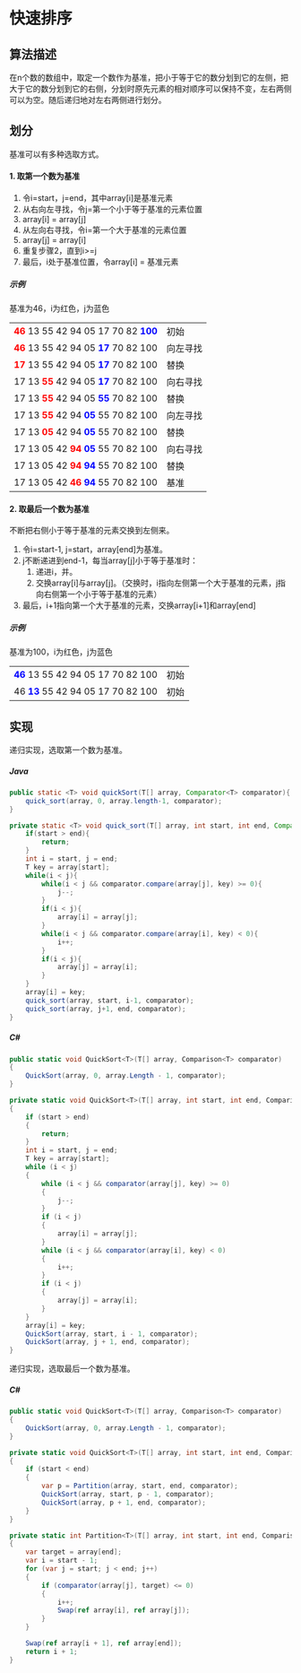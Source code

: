 # 快速排序

## 算法描述

在n个数的数组中，取定一个数作为基准，把小于等于它的数分划到它的左侧，把大于它的数分划到它的右侧，分划时原先元素的相对顺序可以保持不变，左右两侧可以为空。随后递归地对左右两侧进行划分。

## 划分
基准可以有多种选取方式。

#### 1. 取第一个数为基准
1. 令i=start，j=end，其中array[i]是基准元素
2. 从右向左寻找，令j=第一个小于等于基准的元素位置
3. array[i] = array[j]
4. 从左向右寻找，令i=第一个大于基准的元素位置
5. array[j] = array[i]
6. 重复步骤2，直到i>=j
7. 最后，i处于基准位置，令array[i] = 基准元素

##### 示例

基准为46，i为红色，j为蓝色

<table>
    <tr><td><strong style="color:red">46</strong> 13 55 42 94 05 17 70 82 <strong style="color:blue">100</strong></td><td>初始</td></tr>
    <tr><td><strong style="color:red">46</strong> 13 55 42 94 05 <strong style="color:blue">17</strong> 70 82 100</td><td>向左寻找</td></tr>
    <tr><td><strong style="color:red">17</strong> 13 55 42 94 05 <strong style="color:blue">17</strong> 70 82 100</td><td>替换</td></tr>
    <tr><td>17 13 <strong style="color:red">55</strong> 42 94 05 <strong style="color:blue">17</strong> 70 82 100</td><td>向右寻找</td></tr>
    <tr><td>17 13 <strong style="color:red">55</strong> 42 94 05 <strong style="color:blue">55</strong> 70 82 100</td><td>替换</td></tr>
    <tr><td>17 13 <strong style="color:red">55</strong> 42 94 <strong style="color:blue">05</strong> 55 70 82 100</td><td>向左寻找</td></tr>
    <tr><td>17 13 <strong style="color:red">05</strong> 42 94 <strong style="color:blue">05</strong> 55 70 82 100</td><td>替换</td></tr>
    <tr><td>17 13 05 42 <strong style="color:red">94</strong> <strong style="color:blue">05</strong> 55 70 82 100</td><td>向右寻找</td></tr>
    <tr><td>17 13 05 42 <strong style="color:red">94</strong> <strong style="color:blue">94</strong> 55 70 82 100</td><td>替换</td></tr>
    <tr><td>17 13 05 42 <strong style="color:red">46</strong> <strong style="color:blue">94</strong> 55 70 82 100</td><td>基准</td></tr>
</table>

#### 2. 取最后一个数为基准

不断把右侧小于等于基准的元素交换到左侧来。

1. 令i=start-1, j=start，array[end]为基准。
2. j不断递进到end-1，每当array[j]小于等于基准时：
    1. 递进i，并。
    2. 交换array[i]与array[j]。（交换时，i指向左侧第一个大于基准的元素，j指向右侧第一个小于等于基准的元素）
3. 最后，i+1指向第一个大于基准的元素，交换array[i+1]和array[end]

##### 示例

基准为100，i为红色，j为蓝色

<table>
    <tr><td><strong style="color:blue">46</strong> 13 55 42 94 05 17 70 82 100</td><td>初始</td></tr>
    <tr><td>46 <strong style="color:blue">13</strong> 55 42 94 05 17 70 82 100</td><td>初始</td></tr>
</table>

## 实现 

递归实现，选取第一个数为基准。

##### Java
``` Java
public static <T> void quickSort(T[] array, Comparator<T> comparator){
	quick_sort(array, 0, array.length-1, comparator);
}

private static <T> void quick_sort(T[] array, int start, int end, Comparator<T> comparator) {
    if(start > end){
        return;
    }
	int i = start, j = end;
	T key = array[start];
	while(i < j){
		while(i < j && comparator.compare(array[j], key) >= 0){
			j--;
		}
		if(i < j){
			array[i] = array[j];
		}
		while(i < j && comparator.compare(array[i], key) < 0){
			i++;
		}
		if(i < j){
			array[j] = array[i];
		}
	}
	array[i] = key;
	quick_sort(array, start, i-1, comparator);
	quick_sort(array, j+1, end, comparator);
}
```

##### C#
``` C#
public static void QuickSort<T>(T[] array, Comparison<T> comparator)
{
    QuickSort(array, 0, array.Length - 1, comparator);
}

private static void QuickSort<T>(T[] array, int start, int end, Comparison<T> comparator)
{
    if (start > end)
    {
        return;
    }
    int i = start, j = end;
    T key = array[start];
    while (i < j)
    {
        while (i < j && comparator(array[j], key) >= 0)
        {
            j--;
        }
        if (i < j)
        {
            array[i] = array[j];
        }
        while (i < j && comparator(array[i], key) < 0)
        {
            i++;
        }
        if (i < j)
        {
            array[j] = array[i];
        }
    }
    array[i] = key;
    QuickSort(array, start, i - 1, comparator);
    QuickSort(array, j + 1, end, comparator);
}
```

递归实现，选取最后一个数为基准。

##### C#
``` C#
public static void QuickSort<T>(T[] array, Comparison<T> comparator)
{
    QuickSort(array, 0, array.Length - 1, comparator);
}

private static void QuickSort<T>(T[] array, int start, int end, Comparison<T> comparator)
{
    if (start < end)
    {
        var p = Partition(array, start, end, comparator);
        QuickSort(array, start, p - 1, comparator);
        QuickSort(array, p + 1, end, comparator);
    }
}

private static int Partition<T>(T[] array, int start, int end, Comparison<T> comparator)
{
    var target = array[end];
    var i = start - 1;
    for (var j = start; j < end; j++)
    {
        if (comparator(array[j], target) <= 0)
        {
            i++;
            Swap(ref array[i], ref array[j]);
        }
    }

    Swap(ref array[i + 1], ref array[end]);
    return i + 1;
}
```